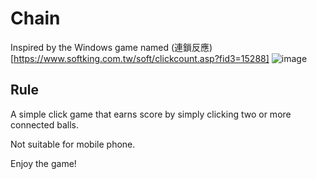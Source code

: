 # Chain
Inspired by the Windows game named (連鎖反應)[https://www.softking.com.tw/soft/clickcount.asp?fid3=15288]
![image](https://z29591259.github.io/Chain/demo.gif)
## Rule
A simple click game that earns score by simply clicking two or more connected balls.

Not suitable for mobile phone.

Enjoy the game!

